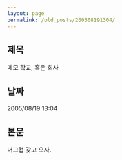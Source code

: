 ```yaml
---
layout: page
permalink: /old_posts/200508191304/
---
```


## 제목
메모 학교, 혹은 회사

## 날짜
2005/08/19 13:04

## 본문

머그컵 갖고 오자.